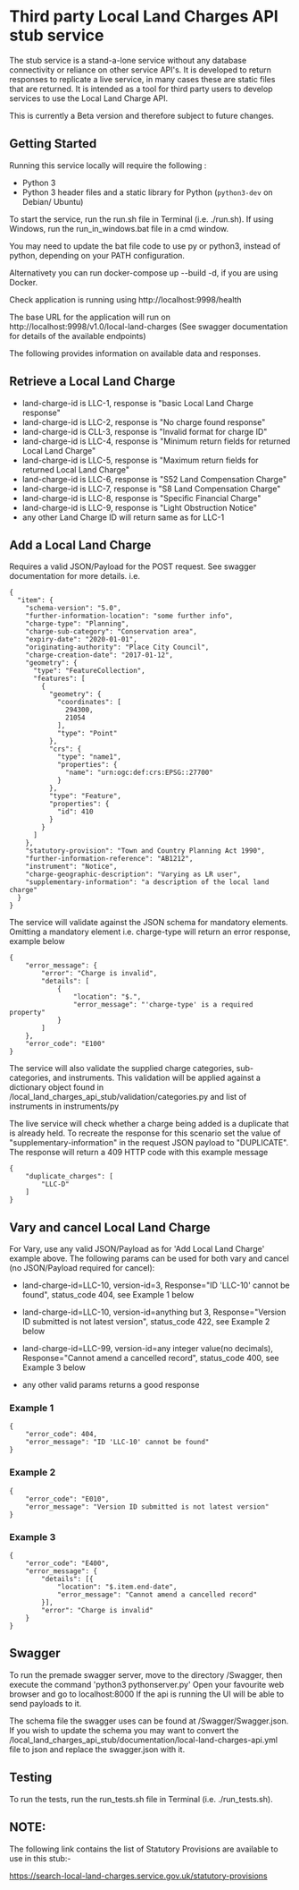 # Third party Local Land Charges API stub service
The stub service is a stand-a-lone service without any database connectivity or reliance on other service API's.
It is developed to return responses to replicate a live service, in many cases these are static files that are returned.
It is intended as a tool for third party users to develop services to use the Local Land Charge API. 

This is currently a Beta version and therefore subject to future changes.

## Getting Started

Running this service locally will require the following :
* Python 3
* Python 3 header files and a static library for Python (`python3-dev` on Debian/ Ubuntu)

To start the service, run the run.sh file in Terminal (i.e. ./run.sh).
If using Windows, run the run_in_windows.bat file in a cmd window. 

You may need to update the bat file code to use py or python3, instead of python, depending on your PATH configuration.

Alternativety you can run docker-compose up --build -d, if you are using Docker.

Check application is running using http://localhost:9998/health

The base URL for the application will run on http://localhost:9998/v1.0/local-land-charges (See swagger documentation for details of the available endpoints)

The following provides information on available data and responses.

## Retrieve a Local Land Charge
* land-charge-id is LLC-1, response is "basic Local Land Charge response"
* land-charge-id is LLC-2, response is "No charge found response"
* land-charge-id is CLL-3, response is "Invalid format for charge ID"
* land-charge-id is LLC-4, response is "Minimum return fields for returned Local Land Charge"
* land-charge-id is LLC-5, response is "Maximum return fields for returned Local Land Charge"
* land-charge-id is LLC-6, response is "S52 Land Compensation Charge"
* land-charge-id is LLC-7, response is "S8 Land Compensation Charge"
* land-charge-id is LLC-8, response is "Specific Financial Charge"
* land-charge-id is LLC-9, response is "Light Obstruction Notice"
* any other Land Charge ID will return same as for LLC-1



## Add a Local Land Charge
Requires a valid JSON/Payload for the POST request. See swagger documentation for more details.
i.e.
```
{
  "item": {
    "schema-version": "5.0",
    "further-information-location": "some further info",
    "charge-type": "Planning",
    "charge-sub-category": "Conservation area",
    "expiry-date": "2020-01-01",
    "originating-authority": "Place City Council",
    "charge-creation-date": "2017-01-12",
    "geometry": {
      "type": "FeatureCollection",
      "features": [
        {
          "geometry": {
            "coordinates": [
              294300,
              21054
            ],
            "type": "Point"
          },
          "crs": {
            "type": "name1",
            "properties": {
              "name": "urn:ogc:def:crs:EPSG::27700"
            }
          },
          "type": "Feature",
          "properties": {
            "id": 410
          }
        }
      ]
    },
    "statutory-provision": "Town and Country Planning Act 1990",
    "further-information-reference": "AB1212",
    "instrument": "Notice",
    "charge-geographic-description": "Varying as LR user",
    "supplementary-information": "a description of the local land charge"
  }
}
```

The service will validate against the JSON schema for mandatory elements. Omitting a mandatory element i.e. charge-type will return an error response, example below
```
{
    "error_message": {
        "error": "Charge is invalid",
        "details": [
            {
                "location": "$.",
                "error_message": "'charge-type' is a required property"
            }
        ]
    },
    "error_code": "E100"
}
```

The service will also validate the supplied charge categories, sub-categories, and instruments. This validation will be applied against a dictionary object found in /local_land_charges_api_stub/validation/categories.py and list of instruments in instruments/py  

The live service will check whether a charge being added is a duplicate that is already held. To recreate the response for this scenario set the value of "supplementary-information" in the request JSON payload to "DUPLICATE". The response will return a 409 HTTP code with this example message
```
{
    "duplicate_charges": [
        "LLC-D"
    ]
}
```


## Vary and cancel Local Land Charge
For Vary, use any valid JSON/Payload as for 'Add Local Land Charge' example above.
The following params can be used for both vary and cancel (no JSON/Payload required for cancel):

*  land-charge-id=LLC-10, version-id=3, Response="ID 'LLC-10' cannot be found", status_code 404, see Example 1 below

*  land-charge-id=LLC-10, version-id=anything but 3, Response="Version ID submitted is not latest version", status_code 422, see Example 2 below

*  land-charge-id=LLC-99, version-id=any integer value(no decimals), Response="Cannot amend a cancelled record", status_code 400, see Example 3 below

*  any other valid params returns a good response

### Example 1
```
{
    "error_code": 404,
    "error_message": "ID 'LLC-10' cannot be found"
}
```

### Example 2
```
{
    "error_code": "E010",
    "error_message": "Version ID submitted is not latest version"
}
```

### Example 3
```
{
    "error_code": "E400",
    "error_message": {
        "details": [{
            "location": "$.item.end-date",
            "error_message": "Cannot amend a cancelled record"
        }],
        "error": "Charge is invalid"
    }
}
```

## Swagger
To run the premade swagger server, move to the directory /Swagger, then execute the command 'python3 pythonserver.py'
Open your favourite web browser and go to localhost:8000
If the api is running the UI will be able to send payloads to it.

The schema file the swagger uses can be found at /Swagger/Swagger.json.
If you wish to update the schema you may want to convert the /local_land_charges_api_stub/documentation/local-land-charges-api.yml file to json and replace the swagger.json with it.

## Testing
To run the tests, run the run_tests.sh file in Terminal (i.e. ./run_tests.sh).

## NOTE:
The following link contains the list of Statutory Provisions are available to use in this stub:-

https://search-local-land-charges.service.gov.uk/statutory-provisions

